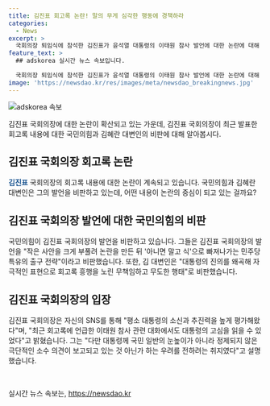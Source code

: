```yaml
---
title: 김진표 회고록 논란! 말의 무게 심각한 행동에 경책하라
categories:
  - News
excerpt: >
  국회의장 퇴임식에 참석한 김진표가 윤석열 대통령의 이태원 참사 발언에 대한 논란에 대해 후회 표명했다. 이에 국민의힘이 맹공을 퍼부을 정도로 논란이 커졌고, 국민적 아픔에 대한 존중 부족을 지적했다. 또한, 김 전 국회의장은 대통령의 발언을 왜곡하고 회고록을 이용한 무책임한 행위로 비판하며, 윤 대통령에게 사과를 요구했다. 민주당 의원 또한 해당 사건에 대한 추가 폭로로 논란을 증폭시켰다.
feature_text: >
  ## adskorea 실시간 뉴스 속보입니다.

  국회의장 퇴임식에 참석한 김진표가 윤석열 대통령의 이태원 참사 발언에 대한 논란에 대해 후회 표명했다. 이에 국민의힘이 맹공을 퍼부을 정도로 논란이 커졌고, 국민적 아픔에 대한 존중 부족을 지적했다. 또한, 김 전 국회의장은 대통령의 발언을 왜곡하고 회고록을 이용한 무책임한 행위로 비판하며, 윤 대통령에게 사과를 요구했다. 민주당 의원 또한 해당 사건에 대한 추가 폭로로 논란을 증폭시켰다.
image: 'https://newsdao.kr/res/images/meta/newsdao_breakingnews.jpg'
---
```


<p><img src="https://newsdao.kr/res/images/meta/newsdao_breakingnews.jpg" alt="adskorea 속보" /></p>

<p data-ke-size="size16">김진표 국회의장에 대한 논란이 확산되고 있는 가운데, 김진표 국회의장이 최근 발표한 회고록 내용에 대한 국민의힘과 김혜란 대변인의 비판에 대해 알아봅시다.</p>

<h2 data-ke-size="size26">김진표 국회의장 회고록 논란</h2>

<p data-ke-size="size16"><b><span style="color: #1a5490;">김진표</span></b> 국회의장의 회고록 내용에 대한 논란이 계속되고 있습니다. 국민의힘과 김혜란 대변인은 그의 발언을 비판하고 있는데, 어떤 내용이 논란의 중심이 되고 있는 걸까요?</p>

<h2 data-ke-size="size26">김진표 국회의장 발언에 대한 국민의힘의 비판</h2>

<p data-ke-size="size16">국민의힘이 김진표 국회의장의 발언을 비판하고 있습니다. 그들은 김진표 국회의장의 발언을 "작은 사안을 크게 부풀려 논란을 만든 뒤 '아니면 말고 식'으로 빠져나가는 민주당 특유의 출구 전략"이라고 비판했습니다. 또한, 김 대변인은 "대통령의 진의를 왜곡해 자극적인 표현으로 회고록 흥행을 노린 무책임하고 무도한 행태"로 비판했습니다.</p>

<h2 data-ke-size="size26">김진표 국회의장의 입장</h2>

<p data-ke-size="size16">김진표 국회의장은 자신의 SNS를 통해 "평소 대통령의 소신과 추진력을 높게 평가해왔다"며, "최근 회고록에 언급한 이태원 참사 관련 대화에서도 대통령의 고심을 읽을 수 있었다"고 밝혔습니다. 그는 "다만 대통령께 국민 일반의 눈높이가 아니라 정제되지 않은 극단적인 소수 의견이 보고되고 있는 것 아닌가 하는 우려를 전하려는 취지였다"고 설명했습니다.</p>

<p data-ke-size="size16">&nbsp;</p>
실시간 뉴스 속보는, <a href="https://newsdao.kr" rel="dofollow">https://newsdao.kr</a>


